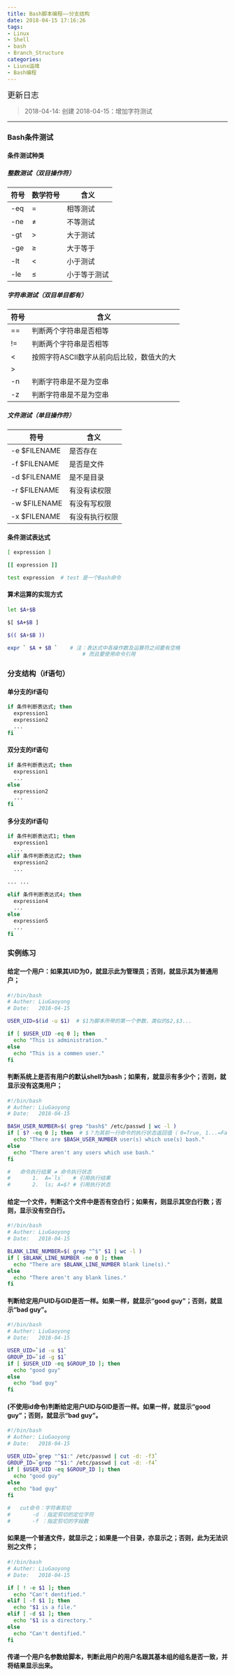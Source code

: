 ```yaml
---
title: Bash脚本编程——分支结构
date: 2018-04-15 17:16:26
tags: 
- Linux
- Shell
- bash
- Branch_Structure
categories:
- Liunx运维
- Bash编程
---
```


<font  size=4 face="黑体">更新日志</font> 

> 2018-04-14: 创建
  2018-04-15：增加字符测试

---



### Bash条件测试

#### 条件测试种类

##### 整数测试（双目操作符）

符号 | 数学符号 |含义
---  |---|---
-eq  | = | 相等测试
-ne  | ≠ | 不等测试
-gt  | > | 大于测试
-ge  | ≥ | 大于等于
-lt  | < | 小于测试
-le  | ≤ | 小于等于测试

##### 字符串测试（双目单目都有）

符号|含义
--- |---
==  | 判断两个字符串是否相等
!=  | 判断两个字符串是否相等
<  | 按照字符ASCII数字从前向后比较，数值大的大
\>  |
-n  | 判断字符串是不是为空串
-z  | 判断字符串是不是为空串

##### 文件测试（单目操作符）

符号|含义
--- |---
-e $FILENAME | 是否存在
-f $FILENAME | 是否是文件
-d $FILENAME | 是不是目录
-r $FILENAME | 有没有读权限
-w $FILENAME | 有没有写权限
-x $FILENAME | 有没有执行权限

#### 条件测试表达式

```sh
[ expression ]

[[ expression ]]

test expression  # test 是一个Bash命令
```

#### 算术运算的实现方式

```sh
let $A+$B

$[ $A+$B ]

$(( $A+$B ))

expr ` $A + $B `   	# 注：表达式中各操作数及运算符之间要有空格
                        # 而且要使用命令引用
```


### 分支结构（if语句）

#### 单分支的if语句

```sh
if 条件判断表达式; then
  expression1
  expression2
  ...
fi
```

#### 双分支的if语句

```sh
if 条件判断表达式; then
  expression1
  ...
else
  expression2
  ...
fi
```

#### 多分支的if语句

```bash
if 条件判断表达式1; then
  expression1
  ...
elif 条件判断表达式2; then
  expression2
  ...
  
... ...

elif 条件判断表达式4; then
  expression4
  ...
else
  expression5
  ...
fi
```

### 实例练习

#### 给定一个用户：如果其UID为0，就显示此为管理员；否则，就显示其为普通用户；

```bash
#!/bin/bash
# Auther: LiuGaoyong
# Date:   2018-04-15

USER_UID=$(id -u $1)  # $1为脚本所带的第一个参数，类似的$2,$3...

if [ $USER_UID -eq 0 ]; then
  echo "This is administration."
else
  echo "This is a commen user."
fi
```

#### 判断系统上是否有用户的默认shell为bash；如果有，就显示有多少个；否则，就显示没有这类用户；

```sh
#!/bin/bash
# Auther: LiuGaoyong
# Date:   2018-04-15

BASH_USER_NUMBER=$( grep "bash$" /etc/passwd | wc -l )
if [ $? -eq 0 ]; then  # $？为其前一行命令的执行状态返回值（ 0=True, 1...=False ）
  echo "There are $BASH_USER_NUMBER user(s) which use(s) bash."
else
  echo "There aren't any users which use bash."
fi

#	命令执行结果 ≠ 命令执行状态
#		1.  A=`ls`	 # 引用执行结果
#		2.  ls; A=$? # 引用执行状态

```

#### 给定一个文件，判断这个文件中是否有空白行；如果有，则显示其空白行数；否则，显示没有空白行。

```sh
#!/bin/bash
# Auther: LiuGaoyong
# Date:   2018-04-15

BLANK_LINE_NUMBER=$( grep "^$" $1 | wc -l )
if [ $BLANK_LINE_NUMBER -ne 0 ]; then
  echo "There are $BLANK_LINE_NUMBER blank line(s)."
else
  echo "There aren't any blank lines."
fi
```

#### 判断给定用户UID与GID是否一样。如果一样，就显示“good guy”；否则，就显示“bad guy”。

```sh
#!/bin/bash
# Auther: LiuGaoyong
# Date:   2018-04-15

USER_UID=`id -u $1`
GROUP_ID=`id -g $1`
if [ $USER_UID -eq $GROUP_ID ]; then
  echo "good guy"
else
  echo "bad guy"
fi
```

#### (不使用id命令)判断给定用户UID与GID是否一样。如果一样，就显示“good guy”；否则，就显示“bad guy”。

```sh
#!/bin/bash
# Auther: LiuGaoyong
# Date:   2018-04-15

USER_UID=`grep "^$1:" /etc/passwd | cut -d: -f3`
GROUP_ID=`grep "^$1:" /etc/passwd | cut -d: -f4`
if [ $USER_UID -eq $GROUP_ID ]; then
  echo "good guy"
else
  echo "bad guy"
fi

#	cut命令：字符串剪切
#		-d ：指定剪切的定位字符
#		-f ：指定剪切的字段数

```

#### 如果是一个普通文件，就显示之；如果是一个目录，亦显示之；否则，此为无法识别之文件；

```sh
#!/bin/bash
# Auther: LiuGaoyong
# Date:   2018-04-15

if [ ! -e $1 ]; then
  echo "Can't dentified."
elif [ -f $1 ]; then 
  echo "$1 is a file."
elif [ -d $1 ]; then 
  echo "$1 is a directory."
else
  echo "Can't dentified."
fi
```

#### 传递一个用户名参数给脚本，判断此用户的用户名跟其基本组的组名是否一致，并将结果显示出来。
